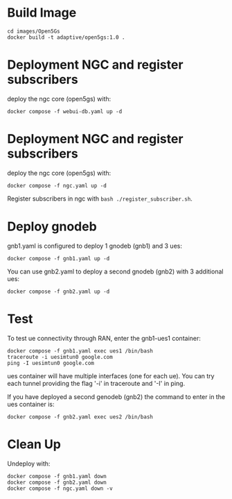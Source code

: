 # Build Image
```
cd images/Open5Gs
docker build -t adaptive/open5gs:1.0 .
```

# Deployment NGC and register subscribers

deploy the ngc core (open5gs) with:

```
docker compose -f webui-db.yaml up -d
```

# Deployment NGC and register subscribers

deploy the ngc core (open5gs) with:

```
docker compose -f ngc.yaml up -d
```

Register subscribers in ngc with `bash ./register_subscriber.sh`.


# Deploy gnodeb

gnb1.yaml is configured to deploy 1 gnodeb (gnb1) and 3 ues:

```
docker compose -f gnb1.yaml up -d
```

You can use gnb2.yaml to deploy a second gnodeb (gnb2) with 3 additional ues:

```
docker compose -f gnb2.yaml up -d
```


# Test

To test ue connectivity through RAN, enter the gnb1-ues1 container:

```
docker compose -f gnb1.yaml exec ues1 /bin/bash
traceroute -i uesimtun0 google.com
ping -I uesimtun0 google.com
```
ues container will have multiple interfaces (one for each ue). 
You can try each tunnel providing the flag '-i' in traceroute and '-I' in ping.

If you have deployed a second genodeb (gnb2) the command to enter in the ues container is:

```
docker compose -f gnb2.yaml exec ues2 /bin/bash
```


# Clean Up

Undeploy with:

```
docker compose -f gnb1.yaml down
docker compose -f gnb2.yaml down
docker compose -f ngc.yaml down -v

```